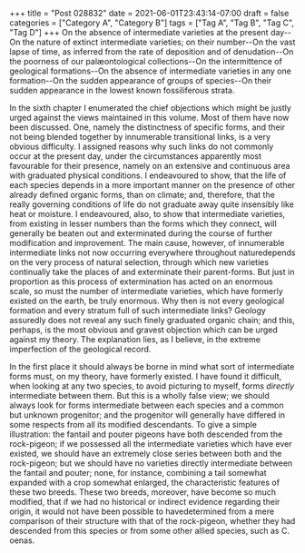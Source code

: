 +++
title = "Post 028832"
date = 2021-06-01T23:43:14-07:00
draft = false
categories = ["Category A", "Category B"]
tags = ["Tag A", "Tag B", "Tag C", "Tag D"]
+++
On the absence of intermediate varieties at the present day--On the nature of extinct intermediate varieties; on their number--On the vast lapse of time, as inferred from the rate of deposition and of denudation--On the poorness of our palæontological collections--On the intermittence of geological formations--On the absence of intermediate varieties in any one formation--On the sudden appearance of groups of species--On their sudden appearance in the lowest known fossiliferous strata.

In the sixth chapter I enumerated the chief objections which might be justly urged against the views maintained in this volume. Most of them have now been discussed. One, namely the distinctness of specific forms, and their not being blended together by innumerable transitional links, is a very obvious difficulty. I assigned reasons why such links do not commonly occur at the present day, under the circumstances apparently most favourable for their presence, namely on an extensive and continuous area with graduated physical conditions. I endeavoured to show, that the life of each species depends in a more important manner on the presence of other already defined organic forms, than on climate; and, therefore, that the really governing conditions of life do not graduate away quite insensibly like heat or moisture. I endeavoured, also, to show that intermediate varieties, from existing in lesser numbers than the forms which they connect, will generally be beaten out and exterminated during the course of further modification and improvement. The main cause, however, of innumerable intermediate links not now occurring everywhere throughout naturedepends on the very process of natural selection, through which new varieties continually take the places of and exterminate their parent-forms. But just in proportion as this process of extermination has acted on an enormous scale, so must the number of intermediate varieties, which have formerly existed on the earth, be truly enormous. Why then is not every geological formation and every stratum full of such intermediate links? Geology assuredly does not reveal any such finely graduated organic chain; and this, perhaps, is the most obvious and gravest objection which can be urged against my theory. The explanation lies, as I believe, in the extreme imperfection of the geological record.

In the first place it should always be borne in mind what sort of intermediate forms must, on my theory, have formerly existed. I have found it difficult, when looking at any two species, to avoid picturing to myself, forms _directly_ intermediate between them. But this is a wholly false view; we should always look for forms intermediate between each species and a common but unknown progenitor; and the progenitor will generally have differed in some respects from all its modified descendants. To give a simple illustration: the fantail and pouter pigeons have both descended from the rock-pigeon; if we possessed all the intermediate varieties which have ever existed, we should have an extremely close series between both and the rock-pigeon; but we should have no varieties directly intermediate between the fantail and pouter; none, for instance, combining a tail somewhat expanded with a crop somewhat enlarged, the characteristic features of these two breeds. These two breeds, moreover, have become so much modified, that if we had no historical or indirect evidence regarding their origin, it would not have been possible to havedetermined from a mere comparison of their structure with that of the rock-pigeon, whether they had descended from this species or from some other allied species, such as C. oenas.
